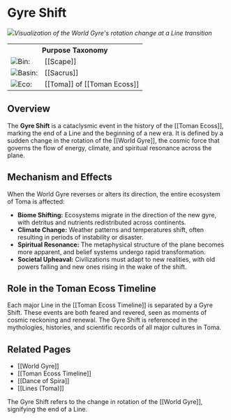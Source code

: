 <!-- wiki-header-section:start -->
# Gyre Shift

<img src="wiki_images/Gyre Shift.png"><i>Visualization of the World Gyre's rotation change at a Line transition</i></img>
<!-- wiki-header-section:end -->

<!-- taxonomy-table-section:start -->
<div class="taxonomy-table">
  <table>
    <tr>
      <th colspan="3">Purpose Taxonomy</th>
    </tr>
    <tr>
      <td class="taxon-label"><img src="svg/bin.svg" class="taxon-icon">Bin:</td>
      <td class="taxon-content" colspan="2">[[Scape]]</td>
    </tr>
    <tr>
      <td class="taxon-label"><img src="svg/basin.svg" class="taxon-icon">Basin:</td>
      <td class="taxon-content" colspan="2">[[Sacrus]]</td>
    </tr>
    <tr>
      <td class="taxon-label"><img src="svg/eco.svg" class="taxon-icon">Eco:</td>
      <td class="taxon-content" colspan="2">[[Toma]] of [[Toman Ecoss]]</td>
    </tr>
  </table>
</div>
<!-- taxonomy-table-section:end -->

## Overview

The <b>Gyre Shift</b> is a cataclysmic event in the history of the [[Toman Ecoss]], marking the end of a Line and the beginning of a new era. It is defined by a sudden change in the rotation of the [[World Gyre]], the cosmic force that governs the flow of energy, climate, and spiritual resonance across the plane.

## Mechanism and Effects

When the World Gyre reverses or alters its direction, the entire ecosystem of Toma is affected:
- <b>Biome Shifting:</b> Ecosystems migrate in the direction of the new gyre, with detritus and nutrients redistributed across continents.
- <b>Climate Change:</b> Weather patterns and temperatures shift, often resulting in periods of instability or disaster.
- <b>Spiritual Resonance:</b> The metaphysical structure of the plane becomes more apparent, and belief systems undergo rapid transformation.
- <b>Societal Upheaval:</b> Civilizations must adapt to new realities, with old powers falling and new ones rising in the wake of the shift.

## Role in the Toman Ecoss Timeline

Each major Line in the [[Toman Ecoss Timeline]] is separated by a Gyre Shift. These events are both feared and revered, seen as moments of cosmic reckoning and renewal. The Gyre Shift is referenced in the mythologies, histories, and scientific records of all major cultures in Toma.

## Related Pages
- [[World Gyre]]
- [[Toman Ecoss Timeline]]
- [[Dance of Spira]]
- [[Lines (Toma)]]

<!-- not-for-live-publishing:start -->
<!-- obsidian-pull:start -->
The Gyre Shift refers to the change in rotation of the [[World Gyre]], signifying the end of a Line.
<!-- obsidian-pull:end -->
<!-- not-for-live-publishing:end -->